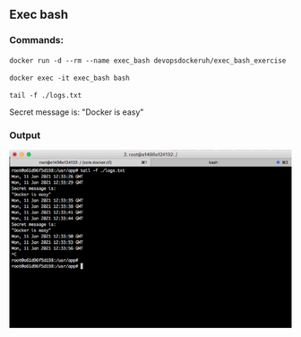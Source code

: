 ## Exec bash

### Commands:

`docker run -d --rm --name exec_bash devopsdockeruh/exec_bash_exercise`

`docker exec -it exec_bash bash`

`tail -f ./logs.txt`

Secret message is: "Docker is easy"

### Output
![Solution](https://github.com/georgemihail/docker/blob/main/part1/output-images/1.4_Exec_bash.png)
